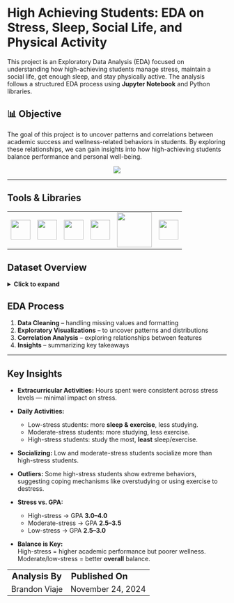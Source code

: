 # High Achieving Students: EDA on Stress, Sleep, Social Life, and Physical Activity

This project is an Exploratory Data Analysis (EDA) focused on understanding how high-achieving students manage stress, maintain a social life, get enough sleep, and stay physically active. The analysis follows a structured EDA process using **Jupyter Notebook** and Python libraries.

## 📊 Objective

The goal of this project is to uncover patterns and correlations between academic success and wellness-related behaviors in students. By exploring these relationships, we can gain insights into how high-achieving students balance performance and personal well-being.

<p align="center">
  <a href="Student-Performance-EDA/StudentPerformanceEDA.ipynb">
    <img src="https://img.shields.io/badge/Read-More-blue?style=for-the-badge&logo=readthedocs"/>
  </a>
</p>

---

## Tools & Libraries

<table>
  <tr>
    <td><a href="https://jupyter.org/" target="_blank"><img src="https://jupyter.org/assets/homepage/main-logo.svg" width="45"/></a></td>
    <td><a href="https://pandas.pydata.org/" target="_blank"><img src="https://pandas.pydata.org/static/img/pandas_white.svg" width="45"/></a></td>
    <td><a href="https://numpy.org/" target="_blank"><img src="https://numpy.org/images/logo.svg" width="45"/></a></td>
    <td><a href="https://matplotlib.org/" target="_blank"><img src="https://matplotlib.org/_static/images/logo2.svg" width="45"/></a></td>
    <td><a href="https://seaborn.pydata.org/" target="_blank"><img src="https://seaborn.pydata.org/_static/logo-wide-lightbg.svg" width="80"/></a></td>
    <td><a href="https://www.kaggle.com/" target="_blank"><img src="https://www.kaggle.com/static/images/site-logo.svg" width="45"/></a></td>
  </tr>
</table>

## Dataset Overview

<details>
<summary><strong>Click to expand</strong></summary>

<br>

The dataset used in this project is from Kaggle, provided by [Steve1215rogg](https://www.kaggle.com/steve1215rogg).  

It offers a detailed view of student lifestyle patterns and their correlation with academic performance (GPA). The dataset contains 2,000 records of students' daily habits, including study, extracurriculars, sleep, socializing, and physical activities. Each student's stress level is derived from study and sleep hours, offering insights into how lifestyle factors may impact academic outcomes.

**License:** [Apache 2.0 License](https://www.apache.org/licenses/LICENSE-2.0)  
**Access it here:** [Student Lifestyle Dataset](https://www.kaggle.com/datasets/steve1215rogg/student-lifestyle-dataset)

</details>

## EDA Process

1. **Data Cleaning** – handling missing values and formatting  
2. **Exploratory Visualizations** – to uncover patterns and distributions  
3. **Correlation Analysis** – exploring relationships between features  
4. **Insights** – summarizing key takeaways  

---

## Key Insights

- **Extracurricular Activities:** Hours spent were consistent across stress levels — minimal impact on stress.
  
- **Daily Activities:**
  - Low-stress students: more **sleep & exercise**, less studying.
  - Moderate-stress students: more studying, less exercise.
  - High-stress students: study the most, **least** sleep/exercise.

- **Socializing:** Low and moderate-stress students socialize more than high-stress students.

- **Outliers:** Some high-stress students show extreme behaviors, suggesting coping mechanisms like overstudying or using exercise to destress.

- **Stress vs. GPA:**
  - High-stress → GPA **3.0–4.0**
  - Moderate-stress → GPA **2.5–3.5**
  - Low-stress → GPA **2.5–3.0**

- **Balance is Key:**  
  High-stress = higher academic performance but poorer wellness.  
  Moderate/low-stress = better **overall** balance.
  
<table>
  <tr>
    <td style="font-size: 20px; font-weight: bold;">Analysis By</td>
    <td style="font-size: 20px; font-weight: bold;">Published On</td>
  </tr>
  <tr>
    <td style="font-size: 18px;">Brandon Viaje</td>
    <td style="font-size: 18px;">November 24, 2024</td>
  </tr>
</table>
